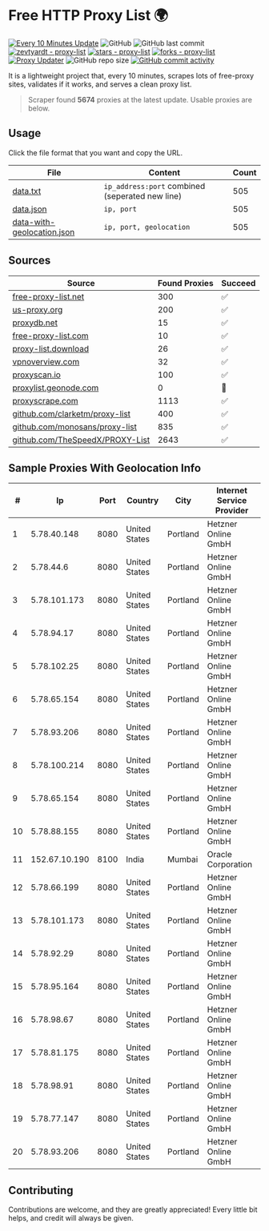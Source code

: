 
# Free HTTP Proxy List 🌍

[![Every 10 Minutes Update](https://github.com/mertguvencli/http-proxy-list/actions/workflows/main.yml/badge.svg?branch=main)](https://github.com/mertguvencli/http-proxy-list/actions/workflows/main.yml)
![GitHub](https://img.shields.io/github/license/mertguvencli/http-proxy-list)
![GitHub last commit](https://img.shields.io/github/last-commit/mertguvencli/http-proxy-list)
[![zevtyardt - proxy-list](https://img.shields.io/static/v1?label=zevtyardt&message=proxy-list&color=blue&logo=github)](https://github.com/zevtyardt/proxy-list "Go to GitHub repo")
[![stars - proxy-list](https://img.shields.io/github/stars/zevtyardt/proxy-list?style=social)](https://github.com/zevtyardt/proxy-list)
[![forks - proxy-list](https://img.shields.io/github/forks/zevtyardt/proxy-list?style=social)](https://github.com/zevtyardt/proxy-list)
[![Proxy Updater](https://github.com/zevtyardt/proxy-list/workflows/Proxy%20Updater/badge.svg)](https://github.com/zevtyardt/proxy-list/actions?query=workflow:"Proxy+Updater")
![GitHub repo size](https://img.shields.io/github/repo-size/zevtyardt/proxy-list)
[![GitHub commit activity](https://img.shields.io/github/commit-activity/m/zevtyardt/proxy-list?logo=commits)](https://github.com/zevtyardt/proxy-list/commits/main)

It is a lightweight project that, every 10 minutes, scrapes lots of free-proxy sites, validates if it works, and serves a clean proxy list.

> Scraper found **5674** proxies at the latest update. Usable proxies are below.

## Usage

Click the file format that you want and copy the URL.

|File|Content|Count|
|----|-------|-----|
|[data.txt](https://raw.githubusercontent.com/mertguvencli/http-proxy-list/main/proxy-list/data.txt)|`ip_address:port` combined (seperated new line)|505|
|[data.json](https://raw.githubusercontent.com/mertguvencli/http-proxy-list/main/proxy-list/data.json)|`ip, port`|505|
|[data-with-geolocation.json](https://raw.githubusercontent.com/mertguvencli/http-proxy-list/main/proxy-list/data-with-geolocation.json)|`ip, port, geolocation`|505|

## Sources

|Source|Found Proxies|Succeed|
|------|-------------|-------|
|[free-proxy-list.net](https://free-proxy-list.net)|300|✅|
|[us-proxy.org](https://www.us-proxy.org)|200|✅|
|[proxydb.net](http://proxydb.net)|15|✅|
|[free-proxy-list.com](https://free-proxy-list.com/?page=&port=&type%5B%5D=http&type%5B%5D=https&up_time=0&search=Search)|10|✅|
|[proxy-list.download](https://www.proxy-list.download/HTTP)|26|✅|
|[vpnoverview.com](https://vpnoverview.com/privacy/anonymous-browsing/free-proxy-servers)|32|✅|
|[proxyscan.io](https://www.proxyscan.io)|100|✅|
|[proxylist.geonode.com](https://proxylist.geonode.com/api/proxy-list?limit=300&page=1&sort_by=lastChecked&sort_type=desc&protocols=http,https)|0|🚫|
|[proxyscrape.com](https://api.proxyscrape.com/v2/?request=displayproxies&protocol=http&timeout=10000&country=all&ssl=all&anonymity=all)|1113|✅|
|[github.com/clarketm/proxy-list](https://raw.githubusercontent.com/clarketm/proxy-list/master/proxy-list-raw.txt)|400|✅|
|[github.com/monosans/proxy-list](https://raw.githubusercontent.com/monosans/proxy-list/main/proxies/http.txt)|835|✅|
|[github.com/TheSpeedX/PROXY-List](https://raw.githubusercontent.com/TheSpeedX/PROXY-List/master/http.txt)|2643|✅|


## Sample Proxies With Geolocation Info

|#|Ip|Port|Country|City|Internet Service Provider|
|-|--|----|-------|----|-------------------------|
|1|5.78.40.148|8080|United States|Portland|Hetzner Online GmbH|
|2|5.78.44.6|8080|United States|Portland|Hetzner Online GmbH|
|3|5.78.101.173|8080|United States|Portland|Hetzner Online GmbH|
|4|5.78.94.17|8080|United States|Portland|Hetzner Online GmbH|
|5|5.78.102.25|8080|United States|Portland|Hetzner Online GmbH|
|6|5.78.65.154|8080|United States|Portland|Hetzner Online GmbH|
|7|5.78.93.206|8080|United States|Portland|Hetzner Online GmbH|
|8|5.78.100.214|8080|United States|Portland|Hetzner Online GmbH|
|9|5.78.65.154|8080|United States|Portland|Hetzner Online GmbH|
|10|5.78.88.155|8080|United States|Portland|Hetzner Online GmbH|
|11|152.67.10.190|8100|India|Mumbai|Oracle Corporation|
|12|5.78.66.199|8080|United States|Portland|Hetzner Online GmbH|
|13|5.78.101.173|8080|United States|Portland|Hetzner Online GmbH|
|14|5.78.92.29|8080|United States|Portland|Hetzner Online GmbH|
|15|5.78.95.164|8080|United States|Portland|Hetzner Online GmbH|
|16|5.78.98.67|8080|United States|Portland|Hetzner Online GmbH|
|17|5.78.81.175|8080|United States|Portland|Hetzner Online GmbH|
|18|5.78.98.91|8080|United States|Portland|Hetzner Online GmbH|
|19|5.78.77.147|8080|United States|Portland|Hetzner Online GmbH|
|20|5.78.93.206|8080|United States|Portland|Hetzner Online GmbH|



## Contributing

Contributions are welcome, and they are greatly appreciated! Every
little bit helps, and credit will always be given.

